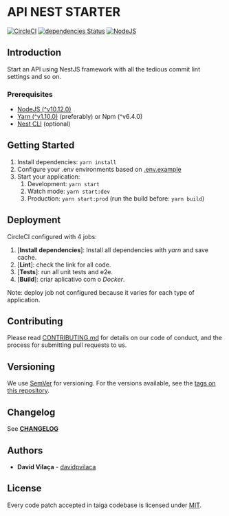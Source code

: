 # API NEST STARTER

[![CircleCI](https://circleci.com/gh/davidpvilaca/api-nest-starter.svg?style=shield&circle-token=339c2a2d8ec08e4de36981ad0121f0ed3a155b7a)](https://circleci.com/gh/davidpvilaca/api-nest-starter)
[![dependencies Status](https://david-dm.org/davidpvilaca/api-nest-starter/status.svg)](https://david-dm.org/davidpvilaca/api-nest-starter)
[![NodeJS](https://img.shields.io/badge/node-v10.12.0-brightgreen.svg)](#prerequisites)

## Introduction

Start an API using NestJS framework with all the tedious commit lint settings and so on.

### Prerequisites

* [NodeJS (^v10.12.0)](https://nodejs.org/en/)
* [Yarn (^v1.10.0)](https://yarnpkg.com/en) (preferably) or Npm (^v6.4.0)
* [Nest CLI](https://docs.nestjs.com/cli/overview) (optional)

## Getting Started

1. Install dependencies: `yarn install`
2. Configure your .env environments based on [.env.example](.env.example)
3. Start your application:
    1. Development: `yarn start`
    2. Watch mode: `yarn start:dev`
    3. Production: `yarn start:prod` (run the build before: `yarn build`)

## Deployment

CircleCI configured with 4 jobs:

1. [__Install dependencies__]: Install all dependencies with _yarn_ and save cache.
2. [__Lint__]: check the link for all code.
3. [__Tests__]: run all unit tests and e2e.
4. [__Build__]: criar aplicativo com o _Docker_.

Note: deploy job not configured because it varies for each type of application.

## Contributing

Please read [CONTRIBUTING.md](CONTRIBUTING.md) for details on our code of conduct, and the process for submitting pull requests to us.

## Versioning

We use [SemVer](http://semver.org/) for versioning. For the versions available, see the [tags on this repository](https://github.com/xdevelsistemas/cpcon-api/tags).

## Changelog

See [__CHANGELOG__](CHANGELOG.md)

## Authors

* **David Vilaça** - [davidpvilaca](https://github.com/davidpvilaca)

## License

Every code patch accepted in taiga codebase is licensed under [MIT](LICENSE).
